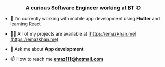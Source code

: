 <h3 align="center">A curious Software Engineer working at BT :D</h3>


- 🌱 I’m currently working with mobile app development using **Flutter** and learning React

- 👨‍💻 All of my projects are available at [https://emazkhan.me](https://emazkhan.me)

- 💬 Ask me about **App development**

- 📫 How to reach me **emaz111@hotmail.com**
